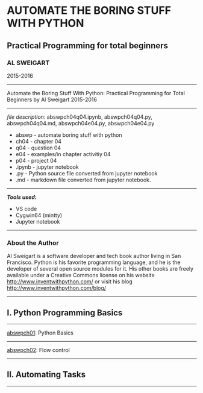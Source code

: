 # AUTOMATE THE BORING STUFF WITH PYTHON
## Practical Programming for total beginners
### AL SWEIGART  
2015-2016

---
Automate the Boring Stuff With Python: Practical Programming for Total Beginners by Al Sweigart 2015-2016

---
*file description:* abswpch04q04.ipynb, abswpch04q04.py, abswpch04q04.md, abswpch04e04.py, abswpch04e04.py  
- abswp - automate boring stuff with python
- ch04 - chapter 04
- q04 - question 04
- e04 - examples/in chapter activitiy 04
- p04 - project 04
- .ipynb - jupyter notebook
- .py - Python source file converted from jupyter notebook
- .md - markdown file converted from jupyter notebook.

---
***Tools used:***
- VS code
- Cygwin64 (mintty)
- Jupyter notebook

---
### About the Author
Al Sweigart is a software developer and tech book author living in San Francisco. Python is his favorite programming language, and he is the developer of several open source modules for it. His other books are freely available under a Creative Commons license on his website http://www.inventwithpython.com/ or visit his blog http://www.inventwithpython.com/blog/

---
## I. Python Programming Basics

---
[abswpch01](abswpch01): Python Basics

---
[abswpch02](abswpch02): Flow control

---
## II. Automating Tasks



---
